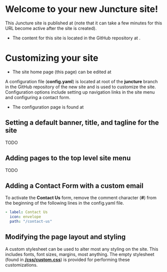 <param ve-config title="Page Title" author="Page Author" banner="https://picsum.photos/id/164/1000/400">

# Welcome to your new Juncture site!

This Juncture site is published at [<site-url>](<site-url>) (note that it can take a few minutes for this URL become active after the site is created).
- The content for this site is located in the GitHub repository at [<repo-url>](<repo-url>).

# Customizing your site

- The site home page (this page) can be edited at [<edit-url>](<edit-url>)

A configuration file (**config.yaml**) is located at root of the **juncture** branch in the GitHub repository of the new site and is used to customize the site.  Configuration options include setting up navigation links in the site menu and configuring a contact form.
- The configuration page is found at [<config-url>](<config-url>)

## Setting a default banner, title, and tagline for the site

TODO

## Adding pages to the top level site menu

TODO

## Adding a Contact Form with a custom email

To activate the **Contact Us** form, remove the comment character (**#**) from the beginning of the following lines in the config.yaml file.

```yaml
- label: Contact Us
  icon: envelope
  path: "/contact-us"
```

## Modifying the page layout and styling

A custom stylesheet can be used to alter most any styling on the site.  This includes fonts, font sizes, margins, most anything.  The empty stylesheet (found in **[/css/custom.css](<custom-css-url>)**) is provided for performing these customizations.
